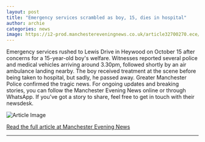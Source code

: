 ```yaml
---
layout: post
title: "Emergency services scrambled as boy, 15, dies in hospital"
author: archie
categories: news
image: https://i2-prod.manchestereveningnews.co.uk/article32700270.ece/ALTERNATES/s1200/0_IMG_0682jpeg.jpg
---
```

Emergency services rushed to Lewis Drive in Heywood on October 15 after concerns for a 15-year-old boy's welfare. Witnesses reported several police and medical vehicles arriving around 3.30pm, followed shortly by an air ambulance landing nearby. The boy received treatment at the scene before being taken to hospital, but sadly, he passed away. Greater Manchester Police confirmed the tragic news. For ongoing updates and breaking stories, you can follow the Manchester Evening News online or through WhatsApp. If you've got a story to share, feel free to get in touch with their newsdesk.

![Article Image](https://i2-prod.manchestereveningnews.co.uk/article32700270.ece/ALTERNATES/s1200/0_IMG_0682jpeg.jpg)

[Read the full article at Manchester Evening News](https://www.manchestereveningnews.co.uk/news/greater-manchester-news/emergency-services-scrambled-rochdale-boy-32700028)

---
